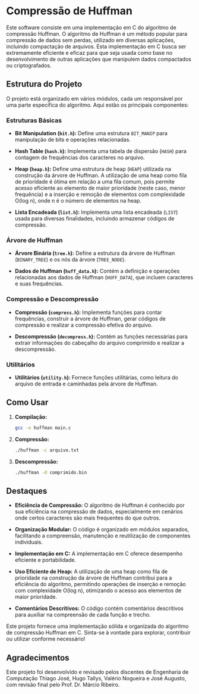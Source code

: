 # Compressão de Huffman

Este software consiste em uma implementação em C do algoritmo de compressão Huffman. O algoritmo de Huffman é um método popular para compressão de dados sem perdas, utilizado em diversas aplicações, incluindo compactação de arquivos. Esta implementação em C busca ser extremamente eficiente e eficaz para que seja usada como base no desenvolvimento de outras aplicações que manipulem dados compactados ou criptografados.

## Estrutura do Projeto

O projeto está organizado em vários módulos, cada um responsável por uma parte específica do algoritmo. Aqui estão os principais componentes:

### Estruturas Básicas

- **Bit Manipulation (`bit.h`):** Define uma estrutura `BIT_MANIP` para manipulação de bits e operações relacionadas.

- **Hash Table (`hash.h`):** Implementa uma tabela de dispersão (`HASH`) para contagem de frequências dos caracteres no arquivo.

- **Heap (`heap.h`):** Define uma estrutura de heap (`HEAP`) utilizada na construção da árvore de Huffman. A utilização de uma heap como fila de prioridade é ótima em relação a uma fila comum, pois permite acesso eficiente ao elemento de maior prioridade (neste caso, menor frequência) e a inserção e remoção de elementos com complexidade O(log n), onde n é o número de elementos na heap.

- **Lista Encadeada (`list.h`):** Implementa uma lista encadeada (`LIST`) usada para diversas finalidades, incluindo armazenar códigos de compressão.

### Árvore de Huffman

- **Árvore Binária (`tree.h`):** Define a estrutura da árvore de Huffman (`BINARY_TREE`) e os nós da árvore (`TREE_NODE`).

- **Dados de Huffman (`huff_data.h`):** Contém a definição e operações relacionadas aos dados de Huffman (`HUFF_DATA`), que incluem caracteres e suas frequências.

### Compressão e Descompressão

- **Compressão (`compress.h`):** Implementa funções para contar frequências, construir a árvore de Huffman, gerar códigos de compressão e realizar a compressão efetiva do arquivo.

- **Descompressão (`decompress.h`):** Contém as funções necessárias para extrair informações do cabeçalho do arquivo comprimido e realizar a descompressão.

### Utilitários

- **Utilitários (`utility.h`):** Fornece funções utilitárias, como leitura do arquivo de entrada e caminhadas pela árvore de Huffman.

## Como Usar

1. **Compilação:**
   ```bash
   gcc -o huffman main.c
   ```

2. **Compressão:**
   ```bash
   ./huffman -c arquivo.txt
   ```

3. **Descompressão:**
   ```bash
   ./huffman -d comprimido.bin
   ```

## Destaques

- **Eficiência de Compressão:** O algoritmo de Huffman é conhecido por sua eficiência na compressão de dados, especialmente em cenários onde certos caracteres são mais frequentes do que outros.

- **Organização Modular:** O código é organizado em módulos separados, facilitando a compreensão, manutenção e reutilização de componentes individuais.

- **Implementação em C:** A implementação em C oferece desempenho eficiente e portabilidade.

- **Uso Eficiente de Heap:** A utilização de uma heap como fila de prioridade na construção da árvore de Huffman contribui para a eficiência do algoritmo, permitindo operações de inserção e remoção com complexidade O(log n), otimizando o acesso aos elementos de maior prioridade.

- **Comentários Descritivos:** O código contém comentários descritivos para auxiliar na compreensão de cada função e trecho.

Este projeto fornece uma implementação sólida e organizada do algoritmo de compressão Huffman em C. Sinta-se à vontade para explorar, contribuir ou utilizar conforme necessário!


## Agradecimentos

Este projeto foi desenvolvido e revisado pelos discentes de Engenharia de Computação Thiago José, Hugo Tallys, Valério Nogueira e José Augusto, com revisão final pelo Prof. Dr. Márcio Ribeiro.


